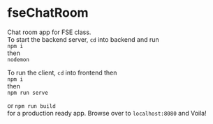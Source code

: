 # fseChatRoom
Chat room app for FSE class.  
To start the backend server, `cd` into backend and run  
` npm i `   
then   
`nodemon`  


To run the client, `cd` into frontend then  
`npm i`  
then  
`npm run serve  `

or 
`npm run build`  
for a production ready app.
Browse over to `localhost:8080` and Voila!

